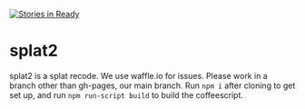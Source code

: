 [![Stories in Ready](https://badge.waffle.io/geckogames/splat2.png?label=ready&title=Ready)](http://waffle.io/geckogames/splat2)
# splat2
splat2 is a splat recode. We use waffle.io for issues. Please work in a branch
other than gh-pages, our main branch. Run `npm i` after cloning to get set up,
and run `npm run-script build` to build the coffeescript.
